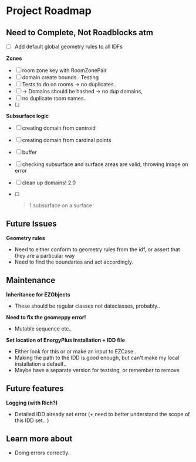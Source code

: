# Project Roadmap 


## Need to Complete, Not Roadblocks atm  
- [ ] Add default global geometry rules to all IDFs

**Zones**
- [ ] room zone key with RoomZonePair 
- [ ] domain create bounds.. 
Testing 
- [ ] Tests to do on rooms -> no duplicates..
- [ ] -> Domains should be hashed -> no dup domains,
- [ ] no duplicate room names..
- [ ] 


**Subsurface logic**
- [ ] creating domain from centroid
- [ ] creating domain from cardinal points
- [ ] buffer
- [ ] checking subsurface and surface areas are valid, throwing image on error
- [ ] clean up domains!
2.0
- [ ] > 1 subsurface on a surface


## Future Issues
**Geometry rules**
- Need to either conform to geometry rules from the idf, or assert that they are a particular way 
- Need to find the boundaries and act accordingly. 


## Maintenance
**Inheritance for EZObjects**
- These should be regular classes not dataclasses, probably.. 


**Need to fix the geomeppy error!**
  - Mutable sequence etc.. 

**Set location of EnergyPlus Installation + IDD file**
- Either look for this or or make an input to EZCase.. 
- Making the path to the IDD is good enough, but can't make my local installation a default.. 
- Maybe have a separate version for testsing, or remember to remove 



## Future features 
**Logging (with Rich?)**
  - Detailed IDD already set error (+ need to better understand the scope of this IDD set.. )





## Learn more about 
- Doing errors correctly.. 

